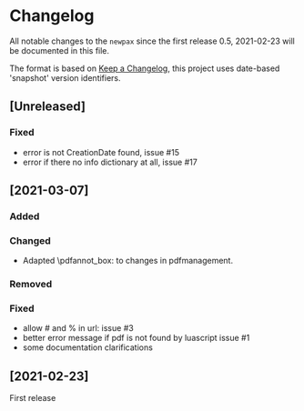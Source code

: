 # Changelog
All notable changes to the `newpax`  since the
first release 0.5, 2021-02-23 will be documented in this file.

The format is based on [Keep a Changelog](https://keepachangelog.com/en/1.0.0/),
this project uses date-based 'snapshot' version identifiers.

## [Unreleased]

### Fixed
 - error is not CreationDate found, issue #15
 - error if there no info dictionary at all, issue #17

## [2021-03-07]

### Added

### Changed
- Adapted \pdfannot_box: to changes in pdfmanagement.

### Removed

### Fixed
- allow # and % in url: issue #3
- better error message if pdf is not found by luascript issue #1
- some documentation clarifications

## [2021-02-23]

First release
